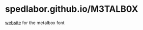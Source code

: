 # spedlabor.github.io/M3TALB0X
[website](https://spedlabor.github.io/M3TALB0X) for the metalbox font
